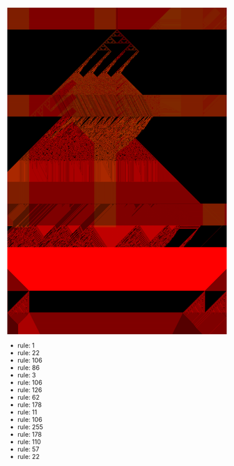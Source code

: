 ![photo](./output.png) 
 * rule: 1
* rule: 22
* rule: 106
* rule: 86
* rule: 3
* rule: 106
* rule: 126
* rule: 62
* rule: 178
* rule: 11
* rule: 106
* rule: 255
* rule: 178
* rule: 110
* rule: 57
* rule: 22
